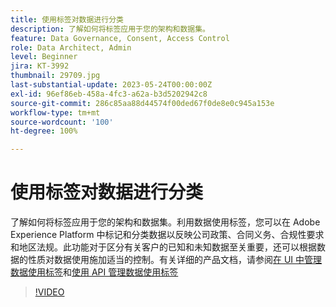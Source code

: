 ```yaml
---
title: 使用标签对数据进行分类
description: 了解如何将标签应用于您的架构和数据集。
feature: Data Governance, Consent, Access Control
role: Data Architect, Admin
level: Beginner
jira: KT-3992
thumbnail: 29709.jpg
last-substantial-update: 2023-05-24T00:00:00Z
exl-id: 96ef86eb-458a-4fc3-a62a-b3d5202942c8
source-git-commit: 286c85aa88d44574f00ded67f0de8e0c945a153e
workflow-type: tm+mt
source-wordcount: '100'
ht-degree: 100%

---
```


# 使用标签对数据进行分类

了解如何将标签应用于您的架构和数据集。利用数据使用标签，您可以在 Adobe Experience Platform 中标记和分类数据以反映公司政策、合同义务、合规性要求和地区法规。此功能对于区分有关客户的已知和未知数据至关重要，还可以根据数据的性质对数据使用施加适当的控制。有关详细的产品文档，请参阅[在 UI 中管理数据使用标签](https://experienceleague.adobe.com/docs/experience-platform/data-governance/labels/user-guide.html?lang=zh-Hans)和[使用 API 管理数据使用标签](https://experienceleague.adobe.com/docs/experience-platform/data-governance/labels/dataset-api.html?lang=zh-Hans)

>[!VIDEO](https://video.tv.adobe.com/v/3422787?learn=on&enablevpops&captions=chi_hans)

